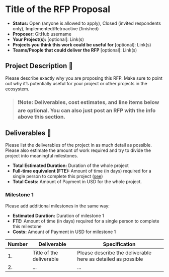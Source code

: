 # Title of the RFP Proposal

- **Status:** Open (anyone is allowed to apply), Closed (invited respondents only), Implemented/Retroactive (finished)
- **Proposer:** GitHub username
- **Your Project(s):** [optional]: Link(s)
- **Projects you think this work could be useful for** [optional]: Link(s)
- **Teams/People that could deliver the RFP** [optional]: Link(s)

## Project Description :page_facing_up:

Please describe exactly why you are proposing this RFP. Make sure to point out why it’s potentially useful for your project or other projects in the ecosystem.

> ### ❗Note: Deliverables, cost estimates, and line items below are **optional**. You can also just post an RFP with the info above this section.

## Deliverables :nut_and_bolt:

Please list the deliverables of the project in as much detail as possible. Please also estimate the amount of work required and try to divide the project into meaningful milestones.

- **Total Estimated Duration:** Duration of the whole project
- **Full-time equivalent (FTE):** Amount of time (in days) required for a single person to complete this project ([see](https://en.wikipedia.org/wiki/Full-time_equivalent))
- **Total Costs:** Amount of Payment in USD for the whole project.

### Milestone 1

Please add additional milestones in the same way:

- **Estimated Duration:** Duration of milestone 1
- **FTE:** Amount of time (in days) required for a single person to complete this milestone
- **Costs:** Amount of Payment in USD for milestone 1

| Number | Deliverable              | Specification                                                |
| ------ | ------------------------ | ------------------------------------------------------------ |
| 1.     | Title of the deliverable | Please describe the deliverable here as detailed as possible |
| 2.     | ...                      | ...                                                          |

